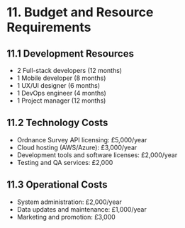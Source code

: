 # 11. Budget and Resource Requirements

## 11.1 Development Resources
- 2 Full-stack developers (12 months)
- 1 Mobile developer (8 months)
- 1 UX/UI designer (6 months)
- 1 DevOps engineer (4 months)
- 1 Project manager (12 months)

## 11.2 Technology Costs
- Ordnance Survey API licensing: £5,000/year
- Cloud hosting (AWS/Azure): £3,000/year
- Development tools and software licenses: £2,000/year
- Testing and QA services: £2,000

## 11.3 Operational Costs
- System administration: £2,000/year
- Data updates and maintenance: £1,000/year
- Marketing and promotion: £3,000